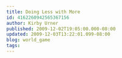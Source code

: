 ```yaml
---
title: Doing Less with More
id: 4162260942565367156
author: Kirby Urner
published: 2009-12-02T19:05:00.000-08:00
updated: 2009-12-03T13:22:01.099-08:00
blog: world_game
tags: 
---
```


